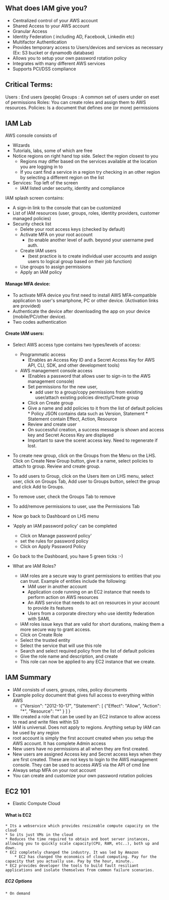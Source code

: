## What does IAM give you?

* Centralized control of your AWS account
* Shared Access to your AWS account
* Granular Access
* Identity Federation ( including AD, Facebook, Linkedin etc)
* Multifactor Authentication
* Provides temporary access to Users/devices and services as necessary (Ex: S3 bucket or dynamodb database)
* Allows you to setup your own password rotation policy
* Integrates with many different AWS services
* Supports PCI/DSS compliance

## Critical Terms:
Users : End users (people)
Groups : A common set of users under on eset of permissions
Roles: You can create roles and assign them to AWS resources. 
Policies: Is a document that defines one (or more) permissions

## IAM Lab
AWS console consists of 
* Wizards
* Tutorials, labs, some of which are free
* Notice regions on right hand top side. Select the region closest to you
	* Regions may differ based on the services available at the location you are logging in to
	* If you cant find a service in a region try checking in an other region by selecting a different region on the list
* Services: Top left of the screen
	*	IAM listed under security, identity and compliance

IAM splash screen contains:
* A sign-in link to the console that can be customized
* List of  IAM resources (user, groups, roles, identity providers, customer managed policies)
* Security check list
	* Delete your root access keys (checked by default)
	* Activate MFA on your root account 
		* (to enable another level of auth. beyond your username pwd auth.
	* Create IAM users 
		* (best practice is to create individual user accounts and assign users to logical group based on their job function)
	* Use groups to assign permissions
	* Apply an IAM policy

#### Manage MFA device:
* To activate MFA device you first need to install AWS MFA-compatible application to user's smartphone, PC or other device. (Activation links are provided)
* Authenticate the device after downloading the app on your device (mobile/PC/other device). 
* Two codes authentication

#### Create IAM users:
* Select AWS access type contains two types/levels of access:
	* Programmatic access
		* (Enables an Access Key ID and a Secret Access Key for AWS API, CLI, SDK, and other development tools)
	* AWS management console access
		* (Enables a password that allows user to sign-in to the AWS management console)
		* Set permissions for the new user, 
			* add user to a group/copy permissions from existing user/attach existing policies directly/Create group
		* Click on Create group
		* Give a name and add policies to it from the list of default policies
				* Policy JSON contains data such as Version, Statement
				* Statement contain Effect, Action, Resource
		* Review and create user
		* On successful creation, a success message is shown and access key and Secret Access Key are displayed
		* Important to save the sceret access key. Need to regenerate if lost.
* To create new group, click on the Groups from the Menu on the LHS. Click on Create New Group button, give it a name, select policies to attach to group.  Review and create group.

* To add users to Group, click on the Users item on LHS menu, select user, click on Groups Tab, Add user to Groups button, select the group and click Add to Groups.
* To remove user, check the Groups Tab to remove
* To add/remove permissions to user, use the Permissions Tab

* Now go back to Dashboard on LHS menu
* 'Apply an IAM password policy' can be completed 
	* Click on Manage password policy'
	* set the rules for password policy
	* Click on Apply Password Policy 
* Go back to the Dashboard, you have 5 green ticks :-)

* What are IAM Roles?
	* IAM roles are a secure way to grant permissions to entities that you can trust. Example of entities include the following:
		* IAM user in another account
		* Application code running on an EC2 instance that needs to perform action on AWS resources
		* An AWS service that needs to act on resources in your account to provide its features
		* Users from a corporate directory who use identity federation with SAML
	* IAM roles issue keys that are valid for short durations, making them a more secure way to grant access.
	* Click on Create Role
	* Select the trusted entity
	* Select the service that will use this role
	* Search and select required policy from the list of default policies
	* Give the role name and description, and create
	* This role can now be applied to any EC2 instance that we create.

## IAM Summary
* IAM consists of users, groups, roles, policy documents
* Example policy document that gives full access to everything within AWS
	* {"Version": "2012-10-17",
	    "Statement": 
		[
		   {"Effect": "Allow",
		     "Action": "\*",
		     "Resource": "\*" }
		]
	  }
* We created a role that can be used by an EC2 instance to allow access to read and write files within S3
* IAM is universal. Does not apply to regions. Anything setup by IAM can be used by any region
* root account is simply the first account created when you setup the AWS account. It has complete Admin access
* New users have no permissions at all when they are first created.
* New users are assigned Access key and Secret access keys when they are first created. These are not keys to login to the AWS management console. They can be used to access AWS via the API of cmd line 
* Always setup MFA on your root account
* You can create and customize your own password rotation policies

## EC2 101
* Elastic Compute Cloud
#### What is EC2
	* Its a webservice which provides resizeable compute capacity on the cloud
	* So its just VMs in the cloud
	* Reduces the time required to obtain and boot server instances, allowing you to quickly scale capacity(CPU, RAM, etc..), both up and down.
	* EC2 completely changed the industry. It was led by Amazon
		* EC2 has changed the economics of cloud computing. Pay for the capacity that you actually use. Pay by the hour, minute..
	* EC2 provides developer the tools to build fault resiliant applications and isolate themselves from common failure scenarios.

  ##### EC2 Options
	* On demand 
<!--stackedit_data:
eyJoaXN0b3J5IjpbMzU2OTkzNzM0LC0xNjk0NDc0MjYzXX0=
-->